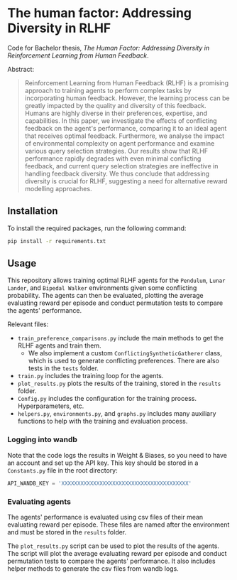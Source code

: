 # The human factor: Addressing Diversity in RLHF

Code for Bachelor thesis, _The Human Factor: Addressing Diversity in Reinforcement Learning from Human Feedback_.

Abstract:

> Reinforcement Learning from Human Feedback (RLHF) is a promising approach to training agents to perform complex tasks 
> by incorporating human feedback. However, the learning process can be greatly impacted by the quality and diversity of
> this feedback. Humans are highly diverse in their preferences, expertise, and capabilities. In this paper, we 
> investigate the effects of conflicting feedback on the agent's performance, comparing it to an ideal agent that receives
> optimal feedback. Furthermore, we analyse the impact of environmental complexity on agent performance and examine
> various query selection strategies. Our results show that RLHF performance rapidly degrades with even minimal
> conflicting feedback, and current query selection strategies are ineffective in handling feedback diversity.
> We thus conclude that addressing diversity is crucial for RLHF, suggesting a need for alternative reward modelling approaches. 

## Installation

To install the required packages, run the following command:

```bash
pip install -r requirements.txt
```

## Usage

This repository allows training optimal RLHF agents for the `Pendulum`, `Lunar Lander`, and `Bipedal Walker` environments
given some conflicting probability. The agents can then be evaluated, plotting the average evaluating reward per episode
and conduct permutation tests to compare the agents' performance.

Relevant files:
- `train_preference_comparisons.py` include the main methods to get the RLHF agents and train them.
  - We also implement a custom `ConflictingSyntheticGatherer` class, which is used to generate conflicting preferences.
   There are also tests in the `tests` folder.
- `train.py` includes the training loop for the agents.
- `plot_results.py` plots the results of the training, stored in the `results` folder.
- `Config.py` includes the configuration for the training process. Hyperparameters, etc.
- `helpers.py`, `environments.py`, and `graphs.py` includes many auxiliary functions to help with the training and evaluation process.


### Logging into wandb

Note that the code logs the results in Weight & Biases, so you need to have an account and set up the API key.
This key should be stored in a `Constants.py` file in the root directory:

```python
API_WANDB_KEY = 'XXXXXXXXXXXXXXXXXXXXXXXXXXXXXXXXXXXXXXXX'
```

### Evaluating agents

The agents' performance is evaluated using csv files of their mean evaluating reward per episode.
These files are named after the environment and must be stored in the `results` folder.

The `plot_results.py` script can be used to plot the results of the agents.
The script will plot the average evaluating reward per episode and 
conduct permutation tests to compare the agents' performance.
It also includes helper methods to generate the csv files from wandb logs.

